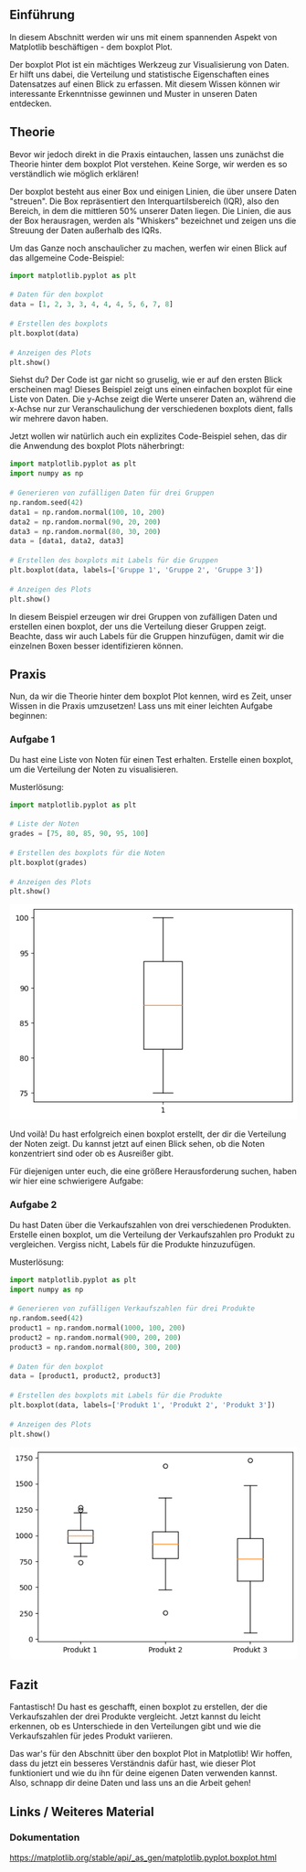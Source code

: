 ## Einführung

In diesem Abschnitt werden wir uns mit einem spannenden Aspekt von Matplotlib beschäftigen - dem boxplot Plot.

Der boxplot Plot ist ein mächtiges Werkzeug zur Visualisierung von Daten. Er hilft uns dabei, die Verteilung und statistische Eigenschaften eines Datensatzes auf einen Blick zu erfassen. Mit diesem Wissen können wir interessante Erkenntnisse gewinnen und Muster in unseren Daten entdecken.

## Theorie

Bevor wir jedoch direkt in die Praxis eintauchen, lassen uns zunächst die Theorie hinter dem boxplot Plot verstehen. Keine Sorge, wir werden es so verständlich wie möglich erklären!

Der boxplot besteht aus einer Box und einigen Linien, die über unsere Daten "streuen". Die Box repräsentiert den Interquartilsbereich (IQR), also den Bereich, in dem die mittleren 50% unserer Daten liegen. Die Linien, die aus der Box herausragen, werden als "Whiskers" bezeichnet und zeigen uns die Streuung der Daten außerhalb des IQRs.

Um das Ganze noch anschaulicher zu machen, werfen wir einen Blick auf das allgemeine Code-Beispiel:

```python
import matplotlib.pyplot as plt

# Daten für den boxplot
data = [1, 2, 3, 3, 4, 4, 4, 5, 6, 7, 8]

# Erstellen des boxplots
plt.boxplot(data)

# Anzeigen des Plots
plt.show()
```

Siehst du? Der Code ist gar nicht so gruselig, wie er auf den ersten Blick erscheinen mag! Dieses Beispiel zeigt uns einen einfachen boxplot für eine Liste von Daten. Die y-Achse zeigt die Werte unserer Daten an, während die x-Achse nur zur Veranschaulichung der verschiedenen boxplots dient, falls wir mehrere davon haben.

Jetzt wollen wir natürlich auch ein explizites Code-Beispiel sehen, das dir die Anwendung des boxplot Plots näherbringt:

```python
import matplotlib.pyplot as plt
import numpy as np

# Generieren von zufälligen Daten für drei Gruppen
np.random.seed(42)
data1 = np.random.normal(100, 10, 200)
data2 = np.random.normal(90, 20, 200)
data3 = np.random.normal(80, 30, 200)
data = [data1, data2, data3]

# Erstellen des boxplots mit Labels für die Gruppen
plt.boxplot(data, labels=['Gruppe 1', 'Gruppe 2', 'Gruppe 3'])

# Anzeigen des Plots
plt.show()
```

In diesem Beispiel erzeugen wir drei Gruppen von zufälligen Daten und erstellen einen boxplot, der uns die Verteilung dieser Gruppen zeigt. Beachte, dass wir auch Labels für die Gruppen hinzufügen, damit wir die einzelnen Boxen besser identifizieren können.

## Praxis

Nun, da wir die Theorie hinter dem boxplot Plot kennen, wird es Zeit, unser Wissen in die Praxis umzusetzen! Lass uns mit einer leichten Aufgabe beginnen:

### Aufgabe 1

Du hast eine Liste von Noten für einen Test erhalten. Erstelle einen boxplot, um die Verteilung der Noten zu visualisieren.

Musterlösung:

```python
import matplotlib.pyplot as plt

# Liste der Noten
grades = [75, 80, 85, 90, 95, 100]

# Erstellen des boxplots für die Noten
plt.boxplot(grades)

# Anzeigen des Plots
plt.show()
```
![](https://github.com/janehlenb/Projektarbeit-ChatGPT-Python/blob/main/Images/Darstellung/Plottypen/Statistiken/boxplot/ms_aufgabe1.png)

Und voilà! Du hast erfolgreich einen boxplot erstellt, der dir die Verteilung der Noten zeigt. Du kannst jetzt auf einen Blick sehen, ob die Noten konzentriert sind oder ob es Ausreißer gibt.

Für diejenigen unter euch, die eine größere Herausforderung suchen, haben wir hier eine schwierigere Aufgabe:

### Aufgabe 2
Du hast Daten über die Verkaufszahlen von drei verschiedenen Produkten. Erstelle einen boxplot, um die Verteilung der Verkaufszahlen pro Produkt zu vergleichen. Vergiss nicht, Labels für die Produkte hinzuzufügen.

Musterlösung:

```python
import matplotlib.pyplot as plt
import numpy as np

# Generieren von zufälligen Verkaufszahlen für drei Produkte
np.random.seed(42)
product1 = np.random.normal(1000, 100, 200)
product2 = np.random.normal(900, 200, 200)
product3 = np.random.normal(800, 300, 200)

# Daten für den boxplot
data = [product1, product2, product3]

# Erstellen des boxplots mit Labels für die Produkte
plt.boxplot(data, labels=['Produkt 1', 'Produkt 2', 'Produkt 3'])

# Anzeigen des Plots
plt.show()
```
![](https://github.com/janehlenb/Projektarbeit-ChatGPT-Python/blob/main/Images/Darstellung/Plottypen/Statistiken/boxplot/ms_aufgabe2.png)

## Fazit
Fantastisch! Du hast es geschafft, einen boxplot zu erstellen, der die Verkaufszahlen der drei Produkte vergleicht. Jetzt kannst du leicht erkennen, ob es Unterschiede in den Verteilungen gibt und wie die Verkaufszahlen für jedes Produkt variieren.

Das war's für den Abschnitt über den boxplot Plot in Matplotlib! Wir hoffen, dass du jetzt ein besseres Verständnis dafür hast, wie dieser Plot funktioniert und wie du ihn für deine eigenen Daten verwenden kannst. Also, schnapp dir deine Daten und lass uns an die Arbeit gehen!

## Links / Weiteres Material
### Dokumentation
https://matplotlib.org/stable/api/_as_gen/matplotlib.pyplot.boxplot.html